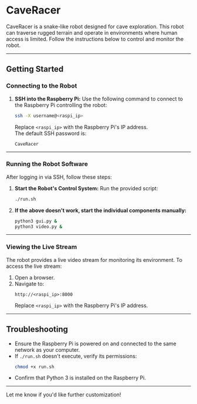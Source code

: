 
# CaveRacer

CaveRacer is a snake-like robot designed for cave exploration. This robot can traverse rugged terrain and operate in environments where human access is limited. Follow the instructions below to control and monitor the robot.

---

## **Getting Started**

### **Connecting to the Robot**
1. **SSH into the Raspberry Pi:**
   Use the following command to connect to the Raspberry Pi controlling the robot:
   ```bash
   ssh -X username@<raspi_ip>
   ```
   Replace `<raspi_ip>` with the Raspberry Pi's IP address.  
   The default SSH password is:  
   ```
   CaveRacer
   ```

---

### **Running the Robot Software**
After logging in via SSH, follow these steps:

1. **Start the Robot's Control System:**
   Run the provided script:
   ```bash
   ./run.sh
   ```

2. **If the above doesn't work, start the individual components manually:**
   ```bash
   python3 gui.py &
   python3 video.py &
   ```

---

### **Viewing the Live Stream**
The robot provides a live video stream for monitoring its environment. To access the live stream:

1. Open a browser.
2. Navigate to:
   ```
   http://<raspi_ip>:8000
   ```
   Replace `<raspi_ip>` with the Raspberry Pi's IP address.

---

## **Troubleshooting**
- Ensure the Raspberry Pi is powered on and connected to the same network as your computer.
- If `./run.sh` doesn't execute, verify its permissions:
  ```bash
  chmod +x run.sh
  ```
- Confirm that Python 3 is installed on the Raspberry Pi.

---

Let me know if you'd like further customization!
